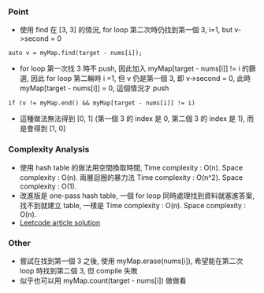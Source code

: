 ### Point

- 使用 find 在 [3, 3] 的情況, for loop 第二次時仍找到第一個 3, i=1, but v->second = 0

```auto v = myMap.find(target - nums[i]);```

- for loop 第一次找 3 時不 push, 因此加入 myMap[target - nums[i]] != i 的篩選, 因此 for loop 第二輪時 i =1, 但 v 仍是第一個 3, 即 v->second = 0,  此時 myMap[target - nums[i]] = 0, 這個情況才 push

```if (v != myMap.end() && myMap[target - nums[i]] != i)```

- 這種做法無法得到 [0, 1] (第一個 3 的 index 是 0, 第二個 3 的 index 是 1), 而是會得到 [1, 0] 

### Complexity Analysis

- 使用 hash table 的做法用空間換取時間, Time complexity : O(n). Space complexity : O(n). 兩層迴圈的暴力法 Time complexity : O(n^2). Space complexity : O(1).
- 改進版是 one-pass hash table, 一個 for loop 同時處理找到資料就塞進答案, 找不到就建立 table, 一樣是 Time complexity : O(n). Space complexity : O(n). 
- [Leetcode article solution](https://leetcode.com/articles/two-sum/)

### Other

- 嘗試在找到第一個 3 之後, 使用 myMap.erase(nums[i]), 希望能在第二次 loop 時找到第二個 3, 但 compile 失敗
- 似乎也可以用 myMap.count(target - nums[i]) 做做看
